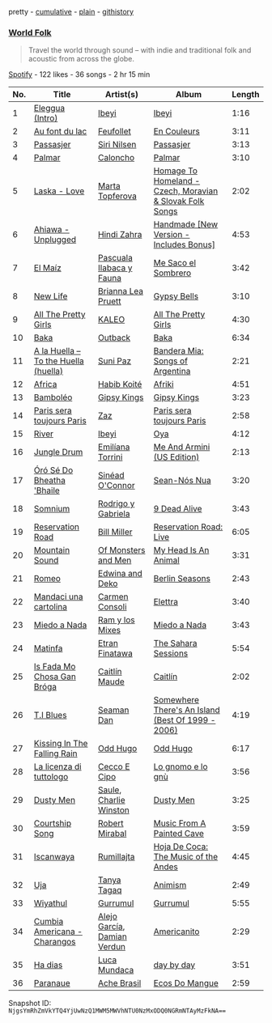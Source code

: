 pretty - [cumulative](/playlists/cumulative/0ByLkBLDx1AS5yXJuBTyCd.md) - [plain](/playlists/plain/0ByLkBLDx1AS5yXJuBTyCd) - [githistory](https://github.githistory.xyz/mackorone/spotify-playlist-archive/blob/main/playlists/plain/0ByLkBLDx1AS5yXJuBTyCd)

### [World Folk](https://open.spotify.com/playlist/0ByLkBLDx1AS5yXJuBTyCd)

> Travel the world through sound – with indie and traditional folk and acoustic from across the globe.

[Spotify](https://open.spotify.com/user/spotify) - 122 likes - 36 songs - 2 hr 15 min

| No. | Title | Artist(s) | Album | Length |
|---|---|---|---|---|
| 1 | [Eleggua \(Intro\)](https://open.spotify.com/track/3ep5BSdL66vtL6xdelLOVP) | [Ibeyi](https://open.spotify.com/artist/5Q8NEHGX70m1kkojbtm8wa) | [Ibeyi](https://open.spotify.com/album/5iFP1alzRGUIpM48PYrGQh) | 1:16 |
| 2 | [Au font du lac](https://open.spotify.com/track/42SLjspf2620Mt4sW3lIYO) | [Feufollet](https://open.spotify.com/artist/1BrbrpyPalpYADWybAjCAh) | [En Couleurs](https://open.spotify.com/album/4Mo8mFAmvseh69lRM7Bxe0) | 3:11 |
| 3 | [Passasjer](https://open.spotify.com/track/6Pb1zJ7aZuRhTniLnMK0Vt) | [Siri Nilsen](https://open.spotify.com/artist/1tN0vK9jF9KVzvJHzWQaUM) | [Passasjer](https://open.spotify.com/album/1aFECpY2MxMVLiAuAhNw5N) | 3:13 |
| 4 | [Palmar](https://open.spotify.com/track/2vYrX88GcV9hOGknAOu39m) | [Caloncho](https://open.spotify.com/artist/2z3KntXLyEF5Lvz1kpdBoA) | [Palmar](https://open.spotify.com/album/7CwUSN7TcZDYUCGj7kE6Np) | 3:10 |
| 5 | [Laska \- Love](https://open.spotify.com/track/0j5Huvd9QyXRp6j4Eg7rA1) | [Marta Topferova](https://open.spotify.com/artist/0d7O9YRjrjiEHxe1PyyQid) | [Homage To Homeland \- Czech, Moravian & Slovak Folk Songs](https://open.spotify.com/album/0P0Is0Dw3fXudVYGiEHX99) | 2:02 |
| 6 | [Ahiawa \- Unplugged](https://open.spotify.com/track/6G9XuD2vbdwvNZz4ZExKsa) | [Hindi Zahra](https://open.spotify.com/artist/6QncudMSOiKxYRIKRDks6S) | [Handmade \[New Version \- Includes Bonus\]](https://open.spotify.com/album/3SCQOw6RtHMq3E4fqke8cE) | 4:53 |
| 7 | [El Maíz](https://open.spotify.com/track/6DiLpptCM35qEr384QweYU) | [Pascuala Ilabaca y Fauna](https://open.spotify.com/artist/6nf17XGXCx2PSgkhPYjSIA) | [Me Saco el Sombrero](https://open.spotify.com/album/4OQgvzsaoGRNAFfzEAkxpv) | 3:42 |
| 8 | [New Life](https://open.spotify.com/track/5AKKUBvaGPWVlpp4hhJ6zf) | [Brianna Lea Pruett](https://open.spotify.com/artist/1UCUQMcp3sfsa9usmOeU1V) | [Gypsy Bells](https://open.spotify.com/album/59Qh1QG09X3POQH0NlZktT) | 3:10 |
| 9 | [All The Pretty Girls](https://open.spotify.com/track/4lwt3Bqp3wvk4V1q6KXkb7) | [KALEO](https://open.spotify.com/artist/7jdFEYD2LTYjfwxOdlVjmc) | [All The Pretty Girls](https://open.spotify.com/album/2flXsLAGJHPQ7Mt6MEXbU8) | 4:30 |
| 10 | [Baka](https://open.spotify.com/track/17vyu7wwITOfAUTGBVXM6F) | [Outback](https://open.spotify.com/artist/41HxkfEUQC5n2C5aRlzGiD) | [Baka](https://open.spotify.com/album/0BvYSqYmiaUmQB2RmYKtwx) | 6:34 |
| 11 | [A la Huella – To the Huella \(huella\)](https://open.spotify.com/track/0fr6KSCaNXOfXBgwMhmLYI) | [Suni Paz](https://open.spotify.com/artist/1NfOPoGjQfGNsKdUxtFzvJ) | [Bandera Mia: Songs of Argentina](https://open.spotify.com/album/4bzRIAQm3KDgJSxpUI1vdA) | 2:21 |
| 12 | [Africa](https://open.spotify.com/track/6lkNhHP3Kw1HIX3NABiQ3H) | [Habib Koité](https://open.spotify.com/artist/2laFwNRffMM18LvKKDxCs9) | [Afriki](https://open.spotify.com/album/727kDk4lCtZMcd7tnEv5Yw) | 4:51 |
| 13 | [Bamboléo](https://open.spotify.com/track/3qzVJh6INW1CzSDVR9MRgS) | [Gipsy Kings](https://open.spotify.com/artist/3jc496ljiyrS3ECrD7QiqL) | [Gipsy Kings](https://open.spotify.com/album/21Hxqmg032UyDlZydqS4DW) | 3:23 |
| 14 | [Paris sera toujours Paris](https://open.spotify.com/track/4yzsnjzNPXpOjQoZaZeSMP) | [Zaz](https://open.spotify.com/artist/1mbgj8ERPs8lWi7t5cYrdy) | [Paris sera toujours Paris](https://open.spotify.com/album/7KgGQorAMuKoSjkB8O89c2) | 2:58 |
| 15 | [River](https://open.spotify.com/track/02uNz94xdQzo2b3tq7YDfF) | [Ibeyi](https://open.spotify.com/artist/5Q8NEHGX70m1kkojbtm8wa) | [Oya](https://open.spotify.com/album/3B4uLDgZNyW21VqyUzxPDN) | 4:12 |
| 16 | [Jungle Drum](https://open.spotify.com/track/0YWQXkEyPOPsOLxFvjR1JU) | [Emilíana Torrini](https://open.spotify.com/artist/08j69Ndyx1P7RLO3Janb5P) | [Me And Armini \(US Edition\)](https://open.spotify.com/album/0hvsonhgBUyLPlVCmI6BNh) | 2:13 |
| 17 | [Óró Sé Do Bheatha 'Bhaile](https://open.spotify.com/track/5mWl3DN1GZVFFs5p8zFCWk) | [Sinéad O'Connor](https://open.spotify.com/artist/4sD9znwiVFx9cgRPZ42aQ1) | [Sean\-Nós Nua](https://open.spotify.com/album/1NMS8GqPS88wMFSZICXaWK) | 3:20 |
| 18 | [Somnium](https://open.spotify.com/track/1KmZ26oqWZyNFRdsCYXShV) | [Rodrigo y Gabriela](https://open.spotify.com/artist/7vX3cMVyW8gtDA4y855ynF) | [9 Dead Alive](https://open.spotify.com/album/4GAtAJJ602Wal8aUakQ3zm) | 3:43 |
| 19 | [Reservation Road](https://open.spotify.com/track/3DNlg5MQ3KiPw9bqrUcMKO) | [Bill Miller](https://open.spotify.com/artist/2l8E4EL4K1KGVjKbkDKpKP) | [Reservation Road: Live](https://open.spotify.com/album/2p66brnuAFLW8iympkW2Bl) | 6:05 |
| 20 | [Mountain Sound](https://open.spotify.com/track/60ZGteAEtPCnGE6zevgUcd) | [Of Monsters and Men](https://open.spotify.com/artist/4dwdTW1Lfiq0cM8nBAqIIz) | [My Head Is An Animal](https://open.spotify.com/album/6uD3oJCWT1gtlSCg5lDiNF) | 3:31 |
| 21 | [Romeo](https://open.spotify.com/track/0hDUNNRTLQD00YhgLNDTyD) | [Edwina and Deko](https://open.spotify.com/artist/7aQjIxzmpQJpkQjvjVJNsI) | [Berlin Seasons](https://open.spotify.com/album/3ktadj5svj1omB5EZnTIVP) | 2:43 |
| 22 | [Mandaci una cartolina](https://open.spotify.com/track/3a4NTcto1zSlm91pFiQJmy) | [Carmen Consoli](https://open.spotify.com/artist/6C3OLzdOvBI9yCOCf7iC4E) | [Elettra](https://open.spotify.com/album/7GknD59iP2LPvAvkVq89yd) | 3:40 |
| 23 | [Miedo a Nada](https://open.spotify.com/track/7cr7bnlBYGUtpMQHPX0mME) | [Ram y los Mixes](https://open.spotify.com/artist/77P4tNTkIoNxjx1M8fnDQT) | [Miedo a Nada](https://open.spotify.com/album/5Oz2wH6ApEMgdFFTCGqgBT) | 3:43 |
| 24 | [Matinfa](https://open.spotify.com/track/0zPTvyxFOg7IVeD96qiztY) | [Etran Finatawa](https://open.spotify.com/artist/4loyFcpdGnVsJRk2pgv6qX) | [The Sahara Sessions](https://open.spotify.com/album/2dvZQXaNIoS3EqMJA15Dij) | 5:54 |
| 25 | [Is Fada Mo Chosa Gan Bróga](https://open.spotify.com/track/3Ibhc3t9I7kQ6L98DGJBmz) | [Caitlín Maude](https://open.spotify.com/artist/2BdpvIlxlMl1ptmLX9LYVS) | [Caitlín](https://open.spotify.com/album/5T7d11GsZvoq9iRruwEVeG) | 2:02 |
| 26 | [T.I Blues](https://open.spotify.com/track/513ngsQXc4ulMEuhq1VHb7) | [Seaman Dan](https://open.spotify.com/artist/7kupJXgSeK8OCWSqYipqqS) | [Somewhere There's An Island \(Best Of 1999 \- 2006\)](https://open.spotify.com/album/6qB5XRFLJxpex8W9AmL5iP) | 4:19 |
| 27 | [Kissing In The Falling Rain](https://open.spotify.com/track/1Byu7Kfn21paic1Hu6y8Bj) | [Odd Hugo](https://open.spotify.com/artist/4VVgCpsMCfLoh6sEayUbBe) | [Odd Hugo](https://open.spotify.com/album/7nGRAnAAYbPiqqbUZU6MQO) | 6:17 |
| 28 | [La licenza di tuttologo](https://open.spotify.com/track/2BdbAsZsyOi4g5DtMG2D3m) | [Cecco E Cipo](https://open.spotify.com/artist/0VbUbw58jB5hpnWdWMB3AJ) | [Lo gnomo e lo gnù](https://open.spotify.com/album/6N4xho8oQxLxMveqRENUxb) | 3:56 |
| 29 | [Dusty Men](https://open.spotify.com/track/1WUCUeB6bvoio4oi1AZtZu) | [Saule](https://open.spotify.com/artist/2n2CmLay2NP2Iolah62W34), [Charlie Winston](https://open.spotify.com/artist/7xQTON6uj7akAGzlanUzy3) | [Dusty Men](https://open.spotify.com/album/1IWBDKQ2lV7BCRnIKocXsb) | 3:25 |
| 30 | [Courtship Song](https://open.spotify.com/track/3bzc0xRyNkeXvESUvE2VYr) | [Robert Mirabal](https://open.spotify.com/artist/3rCzOTPZysU7pjOi6fmwJg) | [Music From A Painted Cave](https://open.spotify.com/album/1m5WXwfbkc1Jbw9Kh1H4RE) | 3:59 |
| 31 | [Iscanwaya](https://open.spotify.com/track/5mnLwCEirROAxinArA8JnU) | [Rumillajta](https://open.spotify.com/artist/6Y2Lacqni5uPW6SROD6Jlx) | [Hoja De Coca: The Music of the Andes](https://open.spotify.com/album/7lkpPNaQ21Feb89pbzXh9o) | 4:45 |
| 32 | [Uja](https://open.spotify.com/track/1wz8uw6O4JjSXw8VhCumnd) | [Tanya Tagaq](https://open.spotify.com/artist/2WIb75pwIt78VCAhAtPObY) | [Animism](https://open.spotify.com/album/22cC8ZwB07grQ7ml8ImeSm) | 2:49 |
| 33 | [Wiyathul](https://open.spotify.com/track/3sVVe0GARr4jjg96B6te41) | [Gurrumul](https://open.spotify.com/artist/41U5QueLMyYyJ3Hoe4kKX4) | [Gurrumul](https://open.spotify.com/album/6mqFcbjkkCW30BspMZdZes) | 5:55 |
| 34 | [Cumbia Americana \- Charangos](https://open.spotify.com/track/3D1vmCqbTKKQsAytgeEB44) | [Alejo García](https://open.spotify.com/artist/2dwM9OcE4c3Ph1UBINSodx), [Damian Verdun](https://open.spotify.com/artist/0ABDf2OVkwKpTxQ9EH7LeK) | [Americanito](https://open.spotify.com/album/4FLFlOrbLwNYDd0iiebQXK) | 2:29 |
| 35 | [Ha dias](https://open.spotify.com/track/0w7F4Q5zDFGGScrrGPYQzq) | [Luca Mundaca](https://open.spotify.com/artist/7u3L4UZO9IXBElwdUyvAxl) | [day by day](https://open.spotify.com/album/4mQSSzdJ4EdKxRNx5wF9nB) | 3:51 |
| 36 | [Paranaue](https://open.spotify.com/track/6XdppiQVUN5W9GRqq8vcze) | [Ache Brasil](https://open.spotify.com/artist/7APomsYA0yqGA69xWSxpWB) | [Ecos Do Mangue](https://open.spotify.com/album/3TVvuFMYJeBaBRexBPxGbp) | 2:59 |

Snapshot ID: `NjgsYmRhZmVkYTQ4YjUwNzQ1MWM5MWVhNTU0NzMxODQ0NGRmNTAyMzFkNA==`